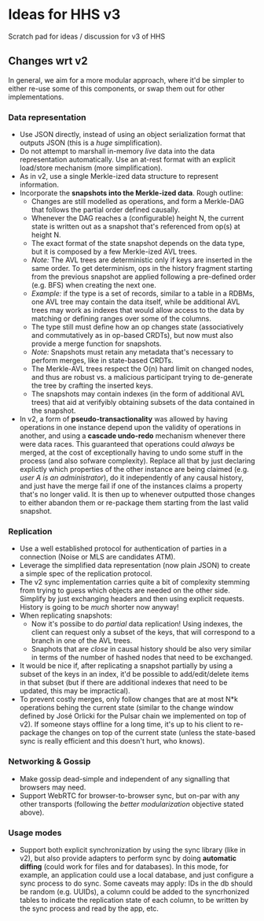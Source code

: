 # Ideas for HHS v3
Scratch pad for ideas / discussion for v3 of HHS

## Changes wrt v2

In general, we aim for a more modular approach, where it'd be simpler to either re-use some of this components, or swap them out for other implementations.

### Data representation

- Use JSON directly, instead of using an object serialization format that outputs JSON (this is a _huge_ simplification).
- Do not attempt to marshall in-memory _live_ data into the data representation automatically. Use an at-rest format with an explicit load/store mechanism (more simplification).
- As in v2, use a single Merkle-ized data structure to represent information.
- Incorporate the **snapshots into the Merkle-ized data**. Rough outline:
  - Changes are still modelled as operations, and form a Merkle-DAG that follows the partial order defined causally.
  - Whenever the DAG reaches a (configurable) height N, the current state is written out as a snapshot that's referenced from op(s) at height N.
  - The exact format of the state snapshot depends on the data type, but it is composed by a few Merkle-ized AVL trees.
  - _Note:_ The AVL trees are deterministic only if keys are inserted in the same order. To get determinism, ops in the history fragment starting from the previous snapshot are applied following a pre-defined order (e.g. BFS) when creating the next one.
  - _Example:_ if the type is a set of records, similar to a table in a RDBMs, one AVL tree may contain the data itself, while be additional AVL trees may work as indexes that would allow access to the data by matching or defining ranges over some of the columns. 
  - The type still must define how an op changes state (associatively and commutatively as in op-based CRDTs), but now must also provide a merge function for snapshots.
  - _Note:_ Snapshots must retain any metadata that's necessary to perform merges, like in state-based CRDTs.
  - The Merkle-AVL trees respect the O(n) hard limit on changed nodes, and thus are robust vs. a malicious participant trying to de-generate the tree by crafting the inserted keys.
  - The snapshots may contain indexes (in the form of additional AVL trees) that aid at verifyibly obtaining subsets of the data contained in the snapshot.
- In v2, a form of **pseudo-transactionality** was allowed by having operations in one instance depend upon the validity of operations in another, and using a **cascade undo-redo** mechanism whenever there were data races. This guaranteed that operations could _always_ be merged, at the cost of exceptionally having to undo some stuff in the process (and also sofware complexity). Replace all that by just declaring explictly which properties of the other instance are being claimed (e.g. _user A is an administrator_), do it independently of any causal history, and just have the merge fail if one of the instances claims a property that's no longer valid. It is then up to whenever outputted those changes to either abandon them or re-package them starting from the last valid snapshot.

### Replication

- Use a well established protocol for authentication of parties in a connection (Noise or MLS are candidates ATM).
- Leverage the simplified data representation (now plain JSON) to create a simple spec of the replication protocol.
- The v2 sync implementation carries quite a bit of complexity stemming from trying to guess which objects are needed on the other side. Simplify by just exchanging headers and then using explicit requests. History is going to be _much_ shorter now anyway!
- When replicating snapshots:
  - Now it's possibe to do _partial_ data replication! Using indexes, the client can request only a subset of the keys, that will correspond to a branch in one of the AVL trees.
  - Snaphots that are _close_ in causal history should be also very similar in terms of the number of hashed nodes that need to be exchanged.
- It would be nice if, after replicating a snapshot partially by using a subset of the keys in an index, it'd be possible to add/edit/delete items in that subset (but if there are additional indexes that need to be updated, this may be impractical).
- To prevent costly merges, only follow changes that are at most N*k operations behing the current state (similar to the change window defined by José Orlicki for the Pulsar chain we implemented on top of v2). If someone stays offline for a long time, it's up to his client to re-package the changes on top of the current state (unless the state-based sync is really efficient and this doesn't hurt, who knows).

### Networking & Gossip

- Make gossip dead-simple and independent of any signalling that browsers may need.
- Support WebRTC for browser-to-browser sync, but on-par with any other transports (following the _better modularization_ objective stated above).

### Usage modes

- Support both explicit synchronization by using the sync library (like in v2), but also provide adapters to perform sync by doing **automatic diffing** (could work for files and for databases). In this mode, for example, an application could use a local database, and just configure a sync process to do sync. Some caveats may apply: IDs in the db should be random (e.g. UUIDs), a column could be added to the syncrhonized tables to indicate the replication state of each column, to be written by the sync process and read by the app, etc.
